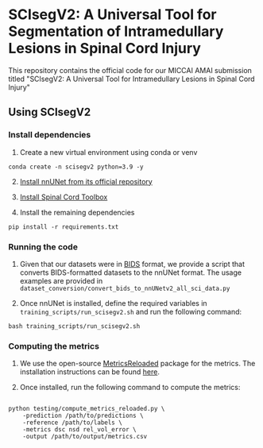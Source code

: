 # SCIsegV2: A Universal Tool for Segmentation of Intramedullary Lesions in Spinal Cord Injury

This repository contains the official code for our MICCAI AMAI submission titled "SCIsegV2: A Universal Tool for Intramedullary Lesions in Spinal Cord Injury"

## Using SCIsegV2

### Install dependencies

1. Create a new virtual environment using conda or venv

```console
conda create -n scisegv2 python=3.9 -y
```
2. [Install nnUNet from its official repository](https://github.com/MIC-DKFZ/nnUNet/blob/master/documentation/installation_instructions.md#installation-instructions)

3. [Install Spinal Cord Toolbox](https://spinalcordtoolbox.com/user_section/installation.html)

4. Install the remaining dependencies 

```console
pip install -r requirements.txt
```

### Running the code

1. Given that our datasets were in [BIDS](https://bids-specification.readthedocs.io/en/stable/) format, we provide a script that converts BIDS-formatted datasets to the nnUNet format. The usage examples are provided in 
`dataset_conversion/convert_bids_to_nnUNetv2_all_sci_data.py`

2. Once nnUNet is installed, define the required variables in `training_scripts/run_scisegv2.sh` and run the following command:

```console
bash training_scripts/run_scisegv2.sh
```


### Computing the metrics

1. We use the open-source [MetricsReloaded](https://github.com/Project-MONAI/MetricsReloaded) package for the metrics. The installation instructions can be found [here](https://github.com/Project-MONAI/MetricsReloaded). 

2. Once installed, run the following command to compute the metrics:

```console

python testing/compute_metrics_reloaded.py \ 
    -prediction /path/to/predictions \
    -reference /path/to/labels \
    -metrics dsc nsd rel_vol_error \
    -output /path/to/output/metrics.csv

```

